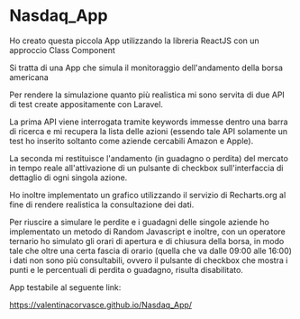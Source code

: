 # Nasdaq_App

Ho creato questa piccola App utilizzando la libreria ReactJS con un approccio Class Component

Si tratta di una App che simula il monitoraggio dell'andamento della borsa americana

Per rendere la simulazione quanto più realistica mi sono servita di due API di test create appositamente con Laravel.

La prima API viene interrogata tramite keywords immesse dentro una barra di ricerca e mi recupera la lista delle azioni 
(essendo tale API solamente un test ho inserito soltanto come aziende cercabili Amazon e Apple). 

La seconda mi restituisce l'andamento (in guadagno o perdita) del mercato in tempo reale all'attivazione di un pulsante di checkbox
sull'interfaccia di dettaglio di ogni singola azione.

Ho inoltre implementato un grafico utilizzando il servizio di Recharts.org al fine di rendere realistica la consultazione dei dati.

Per riuscire a simulare le perdite e i guadagni delle singole aziende ho implementato un metodo di Random Javascript 
e inoltre, con un operatore ternario ho simulato gli orari di apertura e di chiusura della borsa, in modo tale che oltre una certa fascia di orario 
(quella che va dalle 09:00 alle 16:00) i dati non sono più consultabili, ovvero il pulsante di checkbox che mostra i punti e le percentuali di perdita o guadagno, 
risulta disabilitato.

App testabile al seguente link:

https://valentinacorvasce.github.io/Nasdaq_App/

